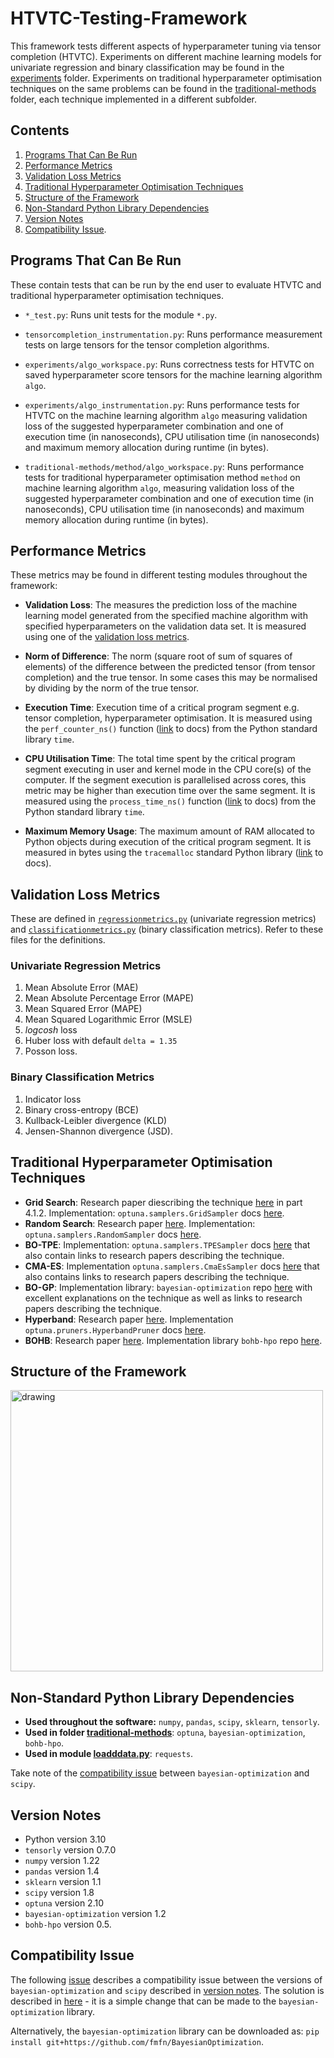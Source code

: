 # HTVTC-Testing-Framework

This framework tests different aspects of hyperparameter tuning via tensor completion (HTVTC). Experiments on different machine learning models for univariate regression and binary classification may be found in the [experiments](./experiments) folder. Experiments on traditional hyperparameter optimisation techniques on the same problems can be found in the [traditional-methods](./traditional-methods) folder, each technique implemented in a different subfolder.

## Contents

1. [Programs That Can Be Run](#programs-that-can-be-run)
2. [Performance Metrics](#performance-metrics)
3. [Validation Loss Metrics](#validation-loss-metrics)
4. [Traditional Hyperparameter Optimisation Techniques](#traditional-hyperparameter-optimisation-techniques)
5. [Structure of the Framework](#structure-of-the-framework)
6. [Non-Standard Python Library Dependencies](#non-standard-python-library-dependencies)
7. [Version Notes](#version-notes)
8. [Compatibility Issue](#compatibility-issue).

## Programs That Can Be Run

These contain tests that can be run by the end user to evaluate HTVTC and traditional hyperparameter optimisation techniques.

- `*_test.py`: Runs unit tests for the module `*.py`.

- `tensorcompletion_instrumentation.py`: Runs performance measurement tests on large tensors for the tensor completion algorithms.

- `experiments/algo_workspace.py`: Runs correctness tests for HTVTC on saved hyperparameter score tensors for the machine learning algorithm `algo`.

- `experiments/algo_instrumentation.py`: Runs performance tests for HTVTC on the machine learning algorithm `algo` measuring validation loss of the suggested hyperparameter combination and one of execution time (in nanoseconds), CPU utilisation time (in nanoseconds) and maximum memory allocation during runtime (in bytes).

- `traditional-methods/method/algo_workspace.py`: Runs performance tests for traditional hyperparameter optimisation method `method` on machine learning algorithm `algo`, measuring validation loss of the suggested hyperparameter combination and one of execution time (in nanoseconds), CPU utilisation time (in nanoseconds) and maximum memory allocation during runtime (in bytes).

## Performance Metrics

These metrics may be found in different testing modules throughout the framework:

- **Validation Loss**: The measures the prediction loss of the machine learning model generated from the specified machine algorithm with specified hyperparameters on the validation data set. It is measured using one of the [validation loss metrics](#validation-loss-metrics).

- **Norm of Difference**: The norm (square root of sum of squares of elements) of the difference between the predicted tensor (from tensor completion) and the true tensor. In some cases this may be normalised by dividing by the norm of the true tensor.

- **Execution Time**: Execution time of a critical program segment e.g. tensor completion, hyperparameter optimisation. It is measured using the `perf_counter_ns()` function ([link](https://docs.python.org/3/library/time.html#time.perf_counter_ns) to docs) from the Python standard library `time`.

- **CPU Utilisation Time**: The total time spent by the critical program segment executing in user and kernel mode in the CPU core(s) of the computer. If the segment execution is parallelised across cores, this metric may be higher than execution time over the same segment. It is measured using the `process_time_ns()` function ([link](https://docs.python.org/3/library/time.html#time.process_time_ns) to docs) from the Python standard library `time`.

- **Maximum Memory Usage**: The maximum amount of RAM allocated to Python objects during execution of the critical program segment. It is measured in bytes using the `tracemalloc` standard Python library ([link](https://docs.python.org/3/library/tracemalloc.html) to docs).

## Validation Loss Metrics

These are defined in [`regressionmetrics.py`](./regressionmetrics.py) (univariate regression metrics) and [`classificationmetrics.py`](./classificationmetrics.py) (binary classification metrics). Refer to these files for the definitions.

### Univariate Regression Metrics

1. Mean Absolute Error (MAE)
2. Mean Absolute Percentage Error (MAPE)
3. Mean Squared Error (MAPE)
4. Mean Squared Logarithmic Error (MSLE)
5. *logcosh* loss
6. Huber loss with default `delta = 1.35`
7. Posson loss.

### Binary Classification Metrics

1. Indicator loss
2. Binary cross-entropy (BCE)
3. Kullback-Leibler divergence (KLD)
4. Jensen-Shannon divergence (JSD).

## Traditional Hyperparameter Optimisation Techniques

- **Grid Search**: Research paper diescribing the technique [here](https://arxiv.org/pdf/2007.15745.pdf) in part 4.1.2. Implementation: `optuna.samplers.GridSampler` docs [here](https://optuna.readthedocs.io/en/stable/reference/generated/optuna.samplers.GridSampler.html).
- **Random Search**: Research paper [here](https://jmlr.org/papers/v13/bergstra12a.html). Implementation: `optuna.samplers.RandomSampler` docs [here](https://optuna.readthedocs.io/en/stable/reference/generated/optuna.samplers.RandomSampler.html).
- **BO-TPE**: Implementation: `optuna.samplers.TPESampler` docs [here](https://optuna.readthedocs.io/en/stable/reference/generated/optuna.samplers.TPESampler.html) that also contain links to research papers describing the technique.
- **CMA-ES**: Implementation `optuna.samplers.CmaEsSampler` docs [here](https://optuna.readthedocs.io/en/stable/reference/generated/optuna.samplers.CmaEsSampler.html) that also contains links to research papers describing the technique.
- **BO-GP**: Implementation library: `bayesian-optimization` repo [here](https://github.com/fmfn/BayesianOptimization) with excellent explanations on the technique as well as links to research papers describing the technique.
- **Hyperband**: Research paper [here](https://www.jmlr.org/papers/volume18/16-558/16-558.pdf). Implementation `optuna.pruners.HyperbandPruner` docs [here](https://optuna.readthedocs.io/en/stable/reference/generated/optuna.pruners.HyperbandPruner.html).
- **BOHB**: Research paper [here](https://proceedings.mlr.press/v80/falkner18a.html). Implementation library `bohb-hpo` repo [here](https://github.com/goktug97/bohb-hpo).

## Structure of the Framework

<img src="https://user-images.githubusercontent.com/56508438/175316361-56a601cc-f9be-4d72-935a-79f36b3287ca.png" alt="drawing" width="500" height="450"/>

## Non-Standard Python Library Dependencies

- **Used throughout the software:** `numpy`, `pandas`, `scipy`, `sklearn`, `tensorly`.
- **Used in folder [traditional-methods](./traditional-methods)**: `optuna`, `bayesian-optimization`, `bohb-hpo`.
- **Used in module [loadddata.py](./loaddata.py)**: `requests`.

Take note of the [compatibility issue](compatibility-issue) between `bayesian-optimization` and `scipy`.

## Version Notes
 - Python version 3.10
 - `tensorly` version 0.7.0
 - `numpy` version 1.22
 - `pandas` version 1.4
 - `sklearn` version 1.1
 - `scipy` version 1.8
 - `optuna` version 2.10
 - `bayesian-optimization` version 1.2
 - `bohb-hpo` version 0.5.

## Compatibility Issue

The following [issue](https://github.com/fmfn/BayesianOptimization/issues/300) describes a compatibility issue between the versions of `bayesian-optimization` and `scipy` described in [version notes](#version-notes). The solution is described in [here](https://github.com/fmfn/BayesianOptimization/pull/303) - it is a simple change that can be made to the `bayesian-optimization` library.

Alternatively, the `bayesian-optimization` library can be downloaded as: `pip install git+https://github.com/fmfn/BayesianOptimization`.

